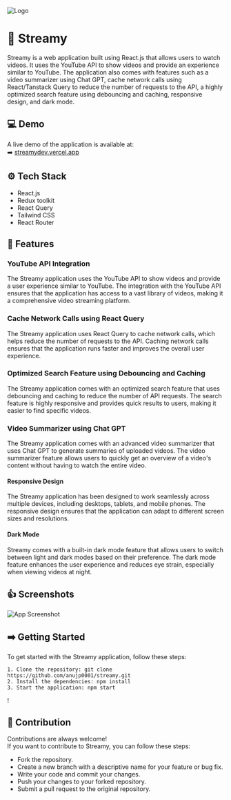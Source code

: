 
![Logo](https://i.imgur.com/a1Ck04B.png)


# 🎉 Streamy
Streamy is a web application built using React.js that allows users to watch videos. It  uses the YouTube API to show videos and provide an experience similar to YouTube. The application also comes with features such as a video summarizer using Chat GPT, cache network calls using React/Tanstack Query to reduce the number of requests to the API, a highly optimized search feature using debouncing and caching, responsive design, and dark mode.


## 💻 Demo
A live demo of the application is available at:\
➡️ [streamydev.vercel.app](https://streamydev.vercel.app/)


## ⚙️ Tech Stack
- React.js
- Redux toolkit 
- React Query
- Tailwind CSS
- React Router



## 🚀 Features

### **YouTube API Integration**

The Streamy application uses the YouTube API to show videos and provide a user experience similar to YouTube. The integration with the YouTube API ensures that the application has access to a vast library of videos, making it a comprehensive video streaming platform.

### **Cache Network Calls using React Query**

The Streamy application uses React Query to cache network calls, which helps reduce the number of requests to the API. Caching network calls ensures that the application runs faster and improves the overall user experience.

### **Optimized Search Feature using Debouncing and Caching**

The Streamy application comes with an optimized search feature that uses debouncing and caching to reduce the number of API requests. The search feature is highly responsive and provides quick results to users, making it easier to find specific videos.

### **Video Summarizer using Chat GPT**

The Streamy application comes with an advanced video summarizer that uses Chat GPT to generate summaries of uploaded videos. The video summarizer feature allows users to quickly get an overview of a video's content without having to watch the entire video.

#### **Responsive Design**

The Streamy application has been designed to work seamlessly across multiple devices, including desktops, tablets, and mobile phones. The responsive design ensures that the application can adapt to different screen sizes and resolutions.

#### **Dark Mode**

Streamy comes with a built-in dark mode feature that allows users to switch between light and dark modes based on their preference. The dark mode feature enhances the user experience and reduces eye strain, especially when viewing videos at night.

## 👍 Screenshots


![App Screenshot](https://i.imgur.com/s5Jt9CT.png)


## ➡️ Getting Started
To get started with the Streamy application, follow these steps:

    1. Clone the repository: git clone https://github.com/anujp0001/streamy.git
    2. Install the dependencies: npm install
    3. Start the application: npm start
!
## 🤝 Contribution

Contributions are always welcome!\
If you want to contribute to Streamy, you can follow these steps:

- Fork the repository.
- Create a new branch with a descriptive name for your feature or bug fix.
- Write your code and commit your changes.
- Push your changes to your forked repository.
- Submit a pull request to the original repository.


